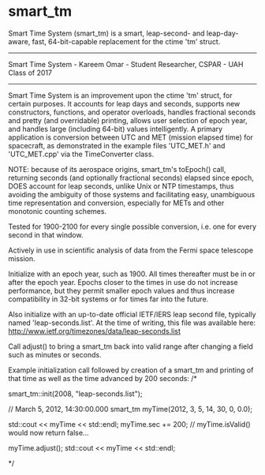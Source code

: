 # smart_tm

Smart Time System (smart_tm) is a smart, leap-second- and leap-day-aware,
fast, 64-bit-capable replacement for the ctime 'tm' struct.

*******************************************************************
Smart Time System - Kareem Omar - Student Researcher, CSPAR - UAH Class of 2017
*******************************************************************

 Smart Time System is an improvement upon the ctime 'tm' struct,
 for certain purposes. It accounts for leap days and seconds, supports
 new constructors, functions, and operator overloads,
 handles fractional seconds and pretty (and overridable) printing,
 allows user selection of epoch year, and handles large (including
 64-bit) values intelligently. A primary application is
 conversion between UTC and MET (mission elapsed time)
 for spacecraft, as demonstrated in the example files 'UTC_MET.h'
 and 'UTC_MET.cpp' via the TimeConverter class.

 NOTE: because of its aerospace origins, smart_tm's toEpoch()
 call, returning seconds (and optionally fractional seconds)
 elapsed since epoch, DOES account for leap seconds, unlike Unix
 or NTP timestamps, thus avoiding the ambiguity of those systems
 and facilitating easy, unambiguous time representation and
 conversion, especially for METs and other monotonic counting schemes.

 Tested for 1900-2100 for every single possible conversion, i.e.
 one for every second in that window.

 Actively in use in scientific analysis of data from the Fermi
 space telescope mission.

 Initialize with an epoch year, such as 1900. All times thereafter
 must be in or after the epoch year. Epochs closer to the times
 in use do not increase performance, but they permit smaller
 epoch values and thus increase compatibility in 32-bit systems
 or for times far into the future.

 Also initialize with an up-to-date official IETF/IERS leap second
 file, typically named 'leap-seconds.list'. At the time of writing,
 this file was available here:
 http://www.ietf.org/timezones/data/leap-seconds.list

 Call adjust() to bring a smart_tm back into valid range
 after changing a field such as minutes or seconds.

 Example initialization call followed by creation of a smart_tm
 and printing of that time as well as the time advanced by 200 seconds:
/*

smart_tm::init(2008, "leap-seconds.list");

// March 5, 2012, 14:30:00.000
smart_tm myTime(2012, 3, 5, 14, 30, 0, 0.0);

std::cout << myTime << std::endl;
myTime.sec += 200;
// myTime.isValid() would now return false...

myTime.adjust();
std::cout << myTime << std::endl;

*/
